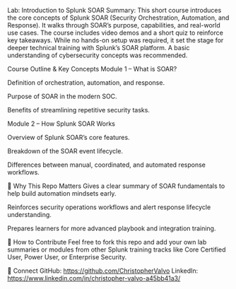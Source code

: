 Lab: Introduction to Splunk SOAR
Summary:
This short course introduces the core concepts of Splunk SOAR (Security Orchestration, Automation, and Response). It walks through SOAR’s purpose, capabilities, and real-world use cases. The course includes video demos and a short quiz to reinforce key takeaways. While no hands-on setup was required, it set the stage for deeper technical training with Splunk’s SOAR platform. A basic understanding of cybersecurity concepts was recommended.

Course Outline & Key Concepts
Module 1 – What is SOAR?

Definition of orchestration, automation, and response.

Purpose of SOAR in the modern SOC.

Benefits of streamlining repetitive security tasks.

Module 2 – How Splunk SOAR Works

Overview of Splunk SOAR’s core features.

Breakdown of the SOAR event lifecycle.

Differences between manual, coordinated, and automated response workflows.

🧠 Why This Repo Matters
Gives a clear summary of SOAR fundamentals to help build automation mindsets early.

Reinforces security operations workflows and alert response lifecycle understanding.

Prepares learners for more advanced playbook and integration training.

📌 How to Contribute
Feel free to fork this repo and add your own lab summaries or modules from other Splunk training tracks like Core Certified User, Power User, or Enterprise Security.

🔗 Connect
GitHub: https://github.com/ChristopherValvo
LinkedIn: https://www.linkedin.com/in/christopher-valvo-a45bb41a3/
